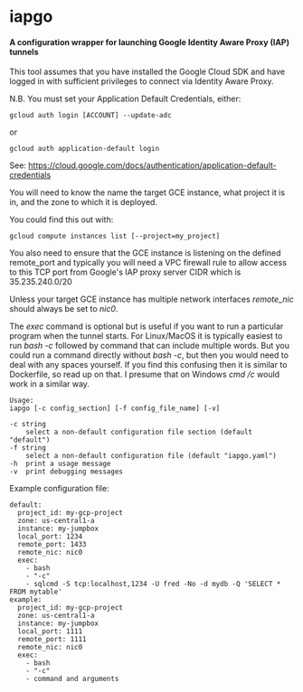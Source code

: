 # iapgo
#### A configuration wrapper for launching Google Identity Aware Proxy (IAP) tunnels

This tool assumes that you have installed the Google Cloud SDK and have
logged in with sufficient privileges to connect via Identity Aware Proxy.

N.B.  You must set your Application Default Credentials, either:
```
gcloud auth login [ACCOUNT] --update-adc
```
or
```
gcloud auth application-default login
```
See: https://cloud.google.com/docs/authentication/application-default-credentials

You will need to know the name the target GCE instance, what project it
is in, and the zone to which it is deployed.

You could find this out with:

```
gcloud compute instances list [--project=my_project]
```
You  also need to ensure that the GCE instance is listening on the defined
remote_port and typically you will need a VPC firewall rule to allow
access to this TCP port from Google's IAP proxy server CIDR which is 35.235.240.0/20

Unless your target GCE instance has multiple network interfaces *remote_nic*
should always be set to *nic0*.

The *exec* command is optional but is useful if you want to run a particular
program when the tunnel starts.  For Linux/MacOS it is typically easiest
to run *bash -c* followed by command that can include multiple words.  But
you could run a command directly without *bash -c*, but then you would
need to deal with any spaces yourself.  If you find this confusing then it
is similar to Dockerfile, so read up on that.  I presume that on Windows *cmd /c* would
work in a similar way.
```
Usage:
iapgo [-c config_section] [-f config_file_name] [-v]

-c string
    select a non-default configuration file section (default "default")
-f string
    select a non-default configuration file (default "iapgo.yaml")
-h  print a usage message
-v  print debugging messages
```

Example configuration file:
```
default:
  project_id: my-gcp-project
  zone: us-central1-a
  instance: my-jumpbox
  local_port: 1234
  remote_port: 1433
  remote_nic: nic0
  exec:
    - bash
    - "-c"
    - sqlcmd -S tcp:localhost,1234 -U fred -No -d mydb -Q 'SELECT * FROM mytable'
example:
  project_id: my-gcp-project
  zone: us-central1-a
  instance: my-jumpbox
  local_port: 1111
  remote_port: 1111
  remote_nic: nic0
  exec:
    - bash
    - "-c"
    - command and arguments
```
